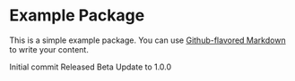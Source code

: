 # Example Package

This is a simple example package. You can use
[Github-flavored Markdown](https://guides.github.com/features/mastering-markdown/)
to write your content.

Initial commit
Released Beta
Update to 1.0.0
